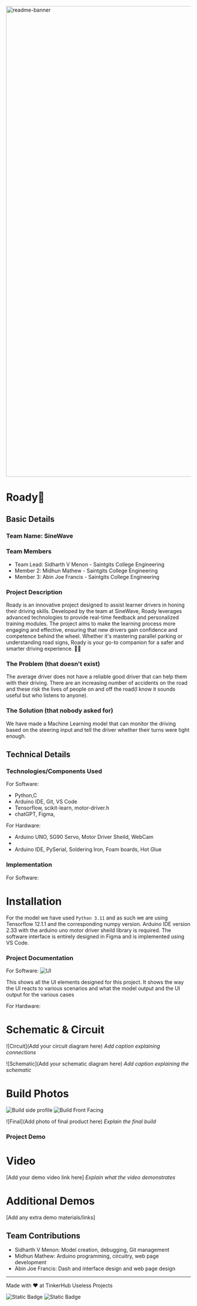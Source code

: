 <img width="1280" alt="readme-banner" src="https://github.com/user-attachments/assets/35332e92-44cb-425b-9dff-27bcf1023c6c">

# Roady🎯


## Basic Details
### Team Name: SineWave


### Team Members
- Team Lead: Sidharth V Menon - Saintgits College Engineering
- Member 2: Midhun Mathew - Saintgits College Engineering
- Member 3: Abin Joe Francis - Saintgits College Engineering

### Project Description
Roady is an innovative project designed to assist learner drivers in honing their driving skills. Developed by the team at SineWave, Roady leverages advanced technologies to provide real-time feedback and personalized training modules. The project aims to make the learning process more engaging and effective, ensuring that new drivers gain confidence and competence behind the wheel. Whether it's mastering parallel parking or understanding road signs, Roady is your go-to companion for a safer and smarter driving experience. 🚗💨

### The Problem (that doesn't exist)
The average driver does not have a reliable good driver that can help them with their driving. There are an increasing number of accidents on the road and these risk the lives of people on and off the road(I know it sounds useful but who listens to anyone).

### The Solution (that nobody asked for)
We have made a Machine Learning model that can monitor the driving based on the steering input and tell the driver whether their turns were tight enough.

## Technical Details
### Technologies/Components Used
For Software:
- Python,C
- Arduino IDE, Git, VS Code
- Tensorflow, scikit-learn, motor-driver.h
- chatGPT, Figma, 

For Hardware:
- Arduino UNO, SG90 Servo, Motor Driver Sheild, WebCam
- 
- Arduino IDE, PySerial, Soldering Iron, Foam boards, Hot Glue

### Implementation
For Software:
# Installation
For the model we have used ```Python 3.11``` and as such we are using Tensorflow 12.1.1 and the corresponding numpy version. Arduino IDE version 2.33 with the arduino uno motor driver sheild library is required. The software interface is entirely designed in Figma and is implemented using VS Code.


### Project Documentation
For Software:
![UI](https://github.com/user-attachments/assets/bfc48c53-ab65-47b3-a136-c6afc57b9155)


This shows all the UI elements designed for this project. It shows the way the UI reacts to various scenarios and what the model output and the UI output for the various cases

For Hardware:

# Schematic & Circuit
![Circuit](Add your circuit diagram here)
*Add caption explaining connections*

![Schematic](Add your schematic diagram here)
*Add caption explaining the schematic*

# Build Photos
![Build side profile](https://github.com/memidhun/Roady/blob/main/Resources/IMG_20241103_062925853_HDR.jpg)
![Build Front Facing](https://github.com/memidhun/Roady/blob/main/Resources/IMG_20241103_062944941_HDR.jpg)

![Final](Add photo of final product here)
*Explain the final build*

### Project Demo
# Video
[Add your demo video link here]
*Explain what the video demonstrates*

# Additional Demos
[Add any extra demo materials/links]

## Team Contributions
- Sidharth V Menon: Model creation, debugging, Git management
- Midhun Mathew: Arduino programming, circuitry, web page development
- Abin Joe Francis: Dash and interface design and web page design

---
Made with ❤️ at TinkerHub Useless Projects 

![Static Badge](https://img.shields.io/badge/TinkerHub-24?color=%23000000&link=https%3A%2F%2Fwww.tinkerhub.org%2F)
![Static Badge](https://img.shields.io/badge/UselessProject--24-24?link=https%3A%2F%2Fwww.tinkerhub.org%2Fevents%2FQ2Q1TQKX6Q%2FUseless%2520Projects)



